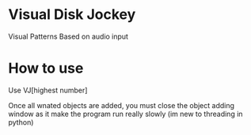 # Visual Disk Jockey
 Visual Patterns Based on audio input

# How to use
Use VJ[highest number]

Once all wnated objects are added, you must close the object adding window as it make the program run really slowly (im new to threading in python)

